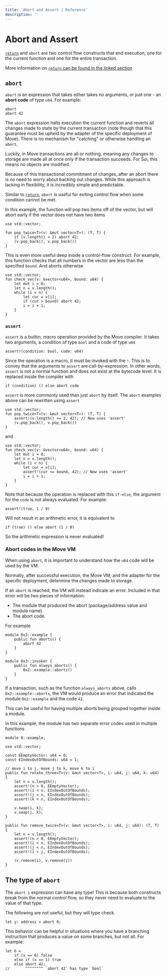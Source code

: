 ```yaml
---
title: 'Abort and Assert | Reference'
description: ''
---
```


# Abort and Assert

[`return`](./functions) and `abort` are two control flow constructs that end execution, one for
the current function and one for the entire transaction.

More information on [`return` can be found in the linked section](./functions#return-expression)

## `abort`

`abort` is an expression that takes either takes no arguments, or just one - an **abort code** of
type `u64`. For example:

```move
abort
abort 42
```

The `abort` expression halts execution the current function and reverts all changes made to state by
the current transaction (note though that this guarantee must be upheld by the adapter of the
specific deployment of Move). There is no mechanism for "catching" or otherwise handling an `abort`.

Luckily, in Move transactions are all or nothing, meaning any changes to storage are made all at
once only if the transaction succeeds. For Sui, this means no objects are modified.

Because of this transactional commitment of changes, after an abort there is no need to worry about
backing out changes. While this approach is lacking in flexibility, it is incredibly simple and
predictable.

Similar to [`return`](./functions), `abort` is useful for exiting control flow when some
condition cannot be met.

In this example, the function will pop two items off of the vector, but will abort early if the
vector does not have two items

<!-- {{#include ../../packages/reference/sources/abort-and-assert.move}} -->

```move
use std::vector;

fun pop_twice<T>(v: &mut vector<T>): (T, T) {
    if (v.length() < 2) abort 42;
    (v.pop_back(), v.pop_back())
}
```

This is even more useful deep inside a control-flow construct. For example, this function checks
that all numbers in the vector are less than the specified `bound`. And aborts otherwise

```move
use std::vector;
fun check_vec(v: &vector<u64>, bound: u64) {
    let mut i = 0;
    let n = v.length();
    while (i < n) {
        let cur = v[i];
        if (cur > bound) abort 42;
        i = i + 1;
    }
}
```

### `assert`

`assert` is a builtin, macro operation provided by the Move compiler. It takes two arguments, a
condition of type `bool` and a code of type `u64`

```move
assert!(condition: bool, code: u64)
```

Since the operation is a macro, it must be invoked with the `!`. This is to convey that the
arguments to `assert` are call-by-expression. In other words, `assert` is not a normal function and
does not exist at the bytecode level. It is replaced inside the compiler with

```move
if (condition) () else abort code
```

`assert` is more commonly used than just `abort` by itself. The `abort` examples above can be
rewritten using `assert`

```move
use std::vector;
fun pop_twice<T>(v: &mut vector<T>): (T, T) {
    assert!(v.length() >= 2, 42); // Now uses 'assert'
    (v.pop_back(), v.pop_back())
}
```

and

```move
use std::vector;
fun check_vec(v: &vector<u64>, bound: u64) {
    let mut i = 0;
    let n = v.length();
    while (i < n) {
        let cur = v[i];
        assert!(cur <= bound, 42); // Now uses 'assert'
        i = i + 1;
    }
}
```

Note that because the operation is replaced with this `if-else`, the argument for the `code` is not
always evaluated. For example:

```move
assert!(true, 1 / 0)
```

Will not result in an arithmetic error, it is equivalent to

```move
if (true) () else abort (1 / 0)
```

So the arithmetic expression is never evaluated!

### Abort codes in the Move VM

When using `abort`, it is important to understand how the `u64` code will be used by the VM.

Normally, after successful execution, the Move VM, and the adapter for the specific deployment,
determine the changes made to storage.

If an `abort` is reached, the VM will instead indicate an error. Included in that error will be two
pieces of information:

- The module that produced the abort (package/address value and module name)
- The abort code.

For example

```move
module 0x2::example {
    public fun aborts() {
        abort 42
    }
}

module 0x3::invoker {
    public fun always_aborts() {
        0x2::example::aborts()
    }
}
```

If a transaction, such as the function `always_aborts` above, calls `0x2::example::aborts`, the VM
would produce an error that indicated the module `0x2::example` and the code `42`.

This can be useful for having multiple aborts being grouped together inside a module.

In this example, the module has two separate error codes used in multiple functions

```move
module 0::example;

use std::vector;

const EEmptyVector: u64 = 0;
const EIndexOutOfBounds: u64 = 1;

// move i to j, move j to k, move k to i
public fun rotate_three<T>(v: &mut vector<T>, i: u64, j: u64, k: u64) {
    let n = v.length();
    assert!(n > 0, EEmptyVector);
    assert!(i < n, EIndexOutOfBounds);
    assert!(j < n, EIndexOutOfBounds);
    assert!(k < n, EIndexOutOfBounds);

    v.swap(i, k);
    v.swap(j, k);
}

public fun remove_twice<T>(v: &mut vector<T>, i: u64, j: u64): (T, T) {
    let n = v.length();
    assert!(n > 0, EEmptyVector);
    assert!(i < n, EIndexOutOfBounds);
    assert!(j < n, EIndexOutOfBounds);
    assert!(i > j, EIndexOutOfBounds);

    (v.remove(i), v.remove(j))
}
```

## The type of `abort`

The `abort i` expression can have any type! This is because both constructs break from the normal
control flow, so they never need to evaluate to the value of that type.

The following are not useful, but they will type check

```move
let y: address = abort 0;
```

This behavior can be helpful in situations where you have a branching instruction that produces a
value on some branches, but not all. For example:

```move
let b =
    if (x == 0) false
    else if (x == 1) true
    else abort 42;
//       ^^^^^^^^ `abort 42` has type `bool`
```
